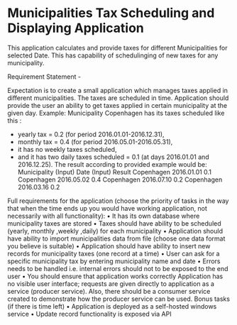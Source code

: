 # Municipalities Tax Scheduling and Displaying Application

This application calculates and provide taxes for different Municipalities for selected Date. This has capability of schedulinging of new taxes for any municipality.

Requirement Statement -

Expectation is to create a small application which manages taxes applied in different municipalities. The taxes are scheduled in time. Application should provide the user an ability to get taxes applied in certain municipality at the given day.
Example: Municipality Copenhagen has its taxes scheduled like this :
- yearly tax = 0.2 (for period 2016.01.01-2016.12.31),
- monthly tax = 0.4 (for period 2016.05.01-2016.05.31),
- it has no weekly taxes scheduled,
- and it has two daily taxes scheduled = 0.1 (at days 2016.01.01 and 2016.12.25).
 The result according to provided example would be:
Municipality (Input)	Date (Input)	Result
Copenhagen	2016.01.01	0.1
Copenhagen	2016.05.02	0.4
Copenhagen	2016.07.10	0.2
Copenhagen	2016.03.16	0.2

Full requirements for the application (choose the priority of tasks in the way that when the time ends up you would have working application, not necessarily with all functionality):
•	It has its own database where municipality taxes are stored
•	Taxes should have ability to be scheduled (yearly, monthly ,weekly ,daily) for each municipality
•	Application should have ability to import municipalities data from file (choose one data format you believe is suitable)
•	Application should have ability to insert new records for municipality taxes (one record at a time)
•	User can ask for a specific municipality tax by entering municipality name and date
•	Errors needs to be handled i.e. internal errors should not to be exposed to the end user
•	You should ensure that application works correctly
Application has no visible user interface; requests are given directly to application as a service (producer service). Also, there should be a consumer service created to demonstrate how the producer service can be used.
Bonus tasks (if there is time left)
•	Application is  deployed as a self-hosted windows service
•	Update record functionality is exposed via API



